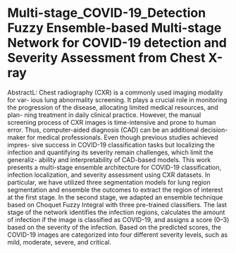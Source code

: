 # Multi-stage_COVID-19_Detection Fuzzy Ensemble-based Multi-stage Network for COVID-19 detection and Severity Assessment from Chest X-ray
AbstractL: Chest radiography (CXR) is a commonly used imaging modality for var-
ious lung abnormality screening. It plays a crucial role in monitoring the
progression of the disease, allocating limited medical resources, and plan-
ning treatment in daily clinical practice. However, the manual screening
process of CXR images is time-intensive and prone to human error. Thus,
computer-aided diagnosis (CAD) can be an additional decision-maker
for medical professionals. Even though previous studies achieved impres-
sive success in COVID-19 classification tasks but localizing the infection
and quantifying its severity remain challenges, which limit the generaliz-
ability and interpretability of CAD-based models. This work presents a
multi-stage ensemble architecture for COVID-19 classification, infection
localization, and severity assessment using CXR datasets. In particular,
we have utilized three segmentation models for lung region segmentation
and ensemble the outcomes to extract the region of interest at the first
stage. In the second stage, we adapted an ensemble technique based on
Choquet Fuzzy Integral with three pre-trained classifiers. The last stage
of the network identifies the infection regions, calculates the amount of
infection if the image is classified as COVID-19, and assigns a score (0–3)
based on the severity of the infection. Based on the predicted scores,
the COVID-19 images are categorized into four different severity levels,
such as mild, moderate, severe, and critical. 
